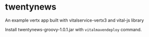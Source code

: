 twentynews
==========


An example vertx app built with vitalservice-vertx3 and vital-js library

Install twentynews-groovy-1.0.1.jar with `vitalmavendeploy` command.